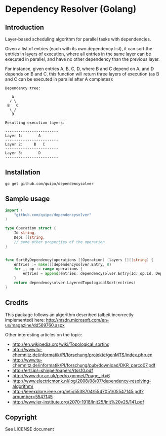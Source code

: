# Dependency Resolver (Golang)

## Introduction

Layer-based scheduling algorithm for parallel tasks with dependencies.

Given a list of entries (each with its own dependency list), it can sort the entries in layers of execution, 
where all entries in the same layer can be executed in parallel, and have no other dependency than the previous layer.

For instance, given entries A, B, C, D, where B and C depend on A, and D depends on B and C, this function will return three layers of execution (as B and C can be executed in parallel after A completes):

```
Dependency tree:

   A
  / \
 B   C
  \ /
   D

Resulting execution layers:

------------------------
Layer 1:       A
------------------------
Layer 2:     B   C
------------------------
Layer 3:       D
------------------------
```

## Installation

    go get github.com/quipo/dependencysolver

## Sample usage

```go
import (
	"github.com/quipo/dependencysolver"
)

type Operation struct {
	Id string,
	Deps []string,
	// some other properties of the operation	
}


func SortByDependency(operations []Operation) (layers [][]string) {
	entries := make([]dependencysolver.Entry, 0)
	for _, op := range operations {
		entries = append(entries, dependencysolver.Entry{Id: op.Id, Deps: op.Deps})
	}
	return dependencysolver.LayeredTopologicalSort(entries)
}
```

## Credits

This package follows an algorithm described (albeit incorrectly implemented) here: http://msdn.microsoft.com/en-us/magazine/dd569760.aspx

Other interesting articles on the topic:

* http://en.wikipedia.org/wiki/Topological_sorting
* http://www.tu-chemnitz.de/informatik/PI/forschung/projekte/genMTS/index.php.en
* http://www.tu-chemnitz.de/informatik/PI/forschung/pub/download/DKR_parco07.pdf
* http://ertl.jp/~shinpei/papers/rtss10.pdf
* http://www.dur.ac.uk/pedro.gonnet/?page_id=6
* http://www.electricmonk.nl/log/2008/08/07/dependency-resolving-algorithm/
* http://ieeexplore.ieee.org/iel5/5538704/5547051/05547145.pdf?arnumber=5547145
* http://www.ier-institute.org/2070-1918/lnit25/lnit%20v25/141.pdf


## Copyright

See LICENSE document
